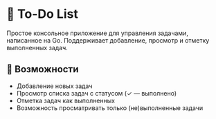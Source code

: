 # 📝 To-Do List

Простое консольное приложение для управления задачами, написанное на Go. Поддерживает добавление, просмотр и отметку выполненных задач.

## 🚀 Возможности

- Добавление новых задач
- Просмотр списка задач с статусом (✓ — выполнено)
- Отметка задач как выполненных
- Возможность просматривать только (не)выполненные задачи
